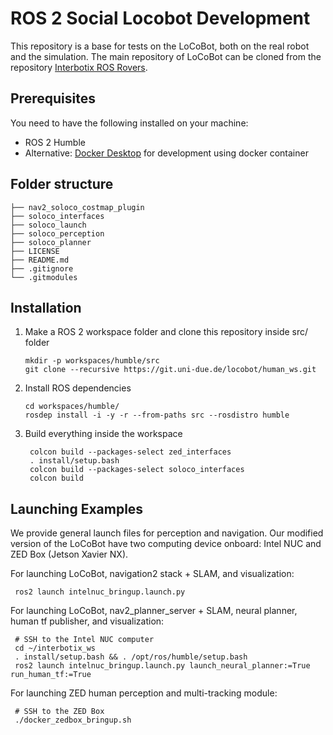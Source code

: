 # ROS 2 Social Locobot Development

This repository is a base for tests on the LoCoBot, both on the real robot and the simulation. The main repository of LoCoBot can be cloned from the repository [Interbotix ROS Rovers](https://github.com/Interbotix/interbotix_ros_rovers/tree/humble). 

## Prerequisites
You need to have the following installed on your machine:
- ROS 2 Humble
- Alternative: [Docker Desktop](https://www.docker.com/products/docker-desktop) for development using docker container


## Folder structure


    ├── nav2_soloco_costmap_plugin
    ├── soloco_interfaces           
    ├── soloco_launch               
    ├── soloco_perception
    ├── soloco_planner
    ├── LICENSE
    ├── README.md
    ├── .gitignore
    └── .gitmodules


## Installation
1. Make a ROS 2 workspace folder and clone this repository inside src/ folder
    ```
    mkdir -p workspaces/humble/src
    git clone --recursive https://git.uni-due.de/locobot/human_ws.git
    ```
2. Install ROS dependencies
    ```
    cd workspaces/humble/
    rosdep install -i -y -r --from-paths src --rosdistro humble
    ```
3. Build everything inside the workspace
   ```
    colcon build --packages-select zed_interfaces
    . install/setup.bash
    colcon build --packages-select soloco_interfaces
    colcon build
   ```

## Launching Examples
We provide general launch files for perception and navigation. Our modified version of the LoCoBot have two computing device onboard: Intel NUC and ZED Box (Jetson Xavier NX).

For launching LoCoBot, navigation2 stack + SLAM, and visualization:
   ```
    ros2 launch intelnuc_bringup.launch.py
   ```
For launching LoCoBot, nav2_planner_server + SLAM, neural planner, human tf publisher, and visualization:
   ```
    # SSH to the Intel NUC computer
    cd ~/interbotix_ws
    . install/setup.bash && . /opt/ros/humble/setup.bash
    ros2 launch intelnuc_bringup.launch.py launch_neural_planner:=True run_human_tf:=True
   ```
For launching ZED human perception and multi-tracking module:
   ```
    # SSH to the ZED Box 
    ./docker_zedbox_bringup.sh
   ```
<!-- For launching visualization in remote PC:
    ```
    source install/setup.bash
    ``` -->
